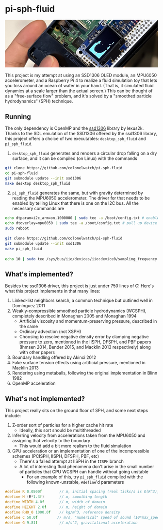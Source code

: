 # pi-sph-fluid

![headliner](headliner.jpg)

This project is my attempt at using an SSD1306 OLED module, an MPU6050 accelerometer, and a Raspberry Pi 4 to realize a fluid simulation toy that lets you toss around an ocean of water in your hand. (That is, it simulated fluid dynamics at a scale larger than the actual screen.) This can be thought of as a "free-surface flow" problem, and it's solved by a "smoothed particle hydrodynamics" (SPH) technique.

## Running

The only dependency is OpenMP and the [ssd1306](https://github.com/lexus2k/ssd1306) library by lexus2k. Thanks to the SDL emulation of the SSD1306 offered by the ssd1306 library, this project offers a choice of two executables: `desktop_sph_fluid` and `pi_sph_fluid`.

1. `desktop_sph_fluid` generates and renders a circular drop falling on a dry surface, and it can be compiled (on Linux) with the commands

```bash
git clone https://github.com/colonelwatch/pi-sph-fluid
cd pi-sph-fluid
git submodule update --init ssd1306
make desktop desktop_sph_fluid
```

2. `pi_sph_fluid` generates the same, but with gravity determined by reading the MPU6050 accelerometer. The driver for that needs to be enabled by telling Linux that there is one on the I2C bus. All the necessary commands are

```bash
echo dtparam=i2c_arm=on,1000000 | sudo tee -a /boot/config.txt # enable i2c with a default speed of 1 MHz
echo dtoverlay=mpu6050 | sudo tee -a /boot/config.txt # pull up device tree overlay for mpu6050
sudo reboot

git clone https://github.com/colonelwatch/pi-sph-fluid
git submodule update --init ssd1306
make pi_sph_fluid

echo 10 | sudo tee /sys/bus/iio/devices/iio:device0/sampling_frequency
```

## What's implemented?

Besides the ssd1306 driver, this project is just under 750 lines of C! Here's what this project implements in that many lines:

1. Linked-list neighbors search, a common technique but outlined well in Domínguez 2011
2. Weakly-compressible smoothed particle hydrodynamics (WCSPH), completely described in Monaghan 2005 and Monaghan 1994
    * Artificial viscosity and momentum-preserving pressure, described in the same
    * Ordinary advection (not XSPH)
    * Choosing to resolve negative density error by clamping negative pressure to zero, mentioned in the IISPH, DFSPH, and PBF papers (Ihmsen 2014, Bender 2015, and Macklin 2013 respectively) along with other papers
3. Boundary handling offered by Akinci 2012
4. Fake surface tension effects using artificial pressure, mentioned in Macklin 2013
5. Rendering using metaballs, following the original implementation in Blinn 1982
6. OpenMP acceleration

## What's not implemented?

This project really sits on the ground floor of SPH, and some next steps include:

1. Z-order sort of particles for a higher cache hit rate
    * Ideally, this sort should be multithreaded
2. Inferring velocity from accelerations taken from the MPU6050 and assigning that velocity to the boundary
    * This would add a bit more realism to the fluid simulation
3. GPU acceleration or an implementation of one of the incompressible schemes (PCISPH, IISPH, DFSPH, PBF, etc)
    * There's a failed attempt at IISPH in the `IISPH` branch
    * A lot of interesting fluid phenomena don't arise in the small number of particles that CPU WCSPH can handle without going unstable
        * For an example of this, try `pi_sph_fluid` compiled with the following known-unstable, `#define`\'d parameters

```c
#define R 0.0500f        // m, initial spacing (real ticks/s is O(R^3), but DT is O(R), so realtime implies intersect)
#define H (R*1.3f)       // m, smoothing length
#define WIDTH 4.0f       // m, width of domain
#define HEIGHT 2.0f      // m, height of domain
#define RHO_0 1000.0f    // kg/m^3, reference density
#define C 50.0f         // m/s, "numerical" speed of sound (10*max_speed for correct WCSPH)
#define G 9.81f          // m/s^2, gravitational acceleration
```